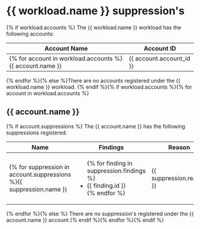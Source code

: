 # {{ workload.name }} suppression's
{% if workload.accounts %}
The {{ workload.name }} workload has the following accounts:

**Account Name** | **Account ID**
-----------------|---------------
{% for account in workload.accounts %}{{ account.name }} | {{ account.account_id }}
{% endfor %}{% else %}There are no accounts registered under the {{ workload.name }} workload.
{% endif %}{% if workload.accounts %}{% for account in workload.accounts %}

## {{ account.name }}
{% if account.suppressions %}
The {{ account.name }} has the following suppressions registered:

**Name** | **Findings** | **Reason**
---------|--------------|---------------
{% for suppression in account.suppressions %}{{ suppression.name }} | <ul>{% for finding in suppression.findings %}<li>{{ finding.id }}</li>{% endfor %}</ul> | {{ suppression.reason }}
{% endfor %}{% else %}
There are no suppression's registered under the {{ account.name }} account.{% endif %}{% endfor %}{% endif %}
